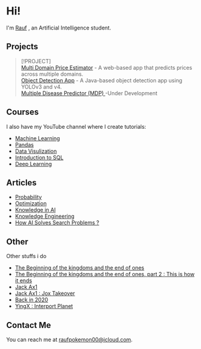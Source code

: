# Hi!

I'm [Rauf](https://rauf-psi.vercel.app/) , an Artificial Intelligence student.

## Projects
> [!PROJECT]   
> [Multi Domain Price Estimator](https://github.com/Raufjatoi/Multi-domain-price-estimator) - A web-based app that predicts prices across multiple domains.    
> [Object Detection App](https://github.com/Raufjatoi/Object-Detection-App-in-Java) - A Java-based object detection app using YOLOv3 and v4.    
> [Multiple Disease Predictor (MDP) ](https://github.com/Raufjatoi/MDP) -Under Development       
  
## Courses

I also have my YouTube channel where I create tutorials:
* [Machine Learning ](https://youtube.com/playlist?list=PLTZ70XpJ2zMuKgSRRwmg1Khj65lzSnh35&si=CGtGVL0sBJSGhPdj)
* [Pandas](https://youtube.com/playlist?list=PLTZ70XpJ2zMuU_dscN1C_LUdF-YCw3OyN&si=F9co066WGq002Hoh)
* [Data Visulization](https://youtube.com/playlist?list=PLTZ70XpJ2zMuMrqx0CxvFZ8rRnxx6rRh2&si=AhI57OOHVFxEyEtq)
* [Introduction to SQL](https://youtube.com/playlist?list=PLTZ70XpJ2zMtUAS18Qd0BfP09cGsed05Y&si=ke8n1zHmZYG9DiJl)    
* [Deep Learning](https://youtube.com/playlist?list=PLTZ70XpJ2zMuNhXCnJ9aiJ8Ibwjh-cAl7&si=9ugUfj4kWzidnrVe)

## Articles

* [Probability ](https://medium.com/@raufpokemon00/probability-b17e3e051cf5)
* [Optimization](https://medium.com/@raufpokemon00/optimization-1a283083a50d)
* [Knowledge in AI](https://medium.com/@raufpokemon00/knowledge-in-ai-f4b159040929)
* [Knowledge Engineering](https://medium.com/@raufpokemon00/knowledge-engineering-0961b53d4ae5)
* [How AI Solves Search Problems ?](https://medium.com/@raufpokemon00/how-ai-solves-search-problems-64763a41af24)     

## Other

Other stuffs i do
* [The Beginning of the kingdoms and the end of ones](https://medium.com/@raufpokemon00/the-beginning-of-the-kingdoms-and-the-end-of-ones-376e57add304)       
* [The Beginning of the kingdoms and the end of ones, part 2 : This is how it ends](https://medium.com/@raufpokemon00/the-beginning-of-the-kingdoms-and-the-end-of-ones-part-2-this-is-how-it-ends-292778e684a6)    
* [Jack Ax1](https://medium.com/@raufpokemon00/jack-ax1-b4c6de00c47d)
* [Jack Ax1 : Jox Takeover ](https://medium.com/@raufpokemon00/jack-ax1-jox-takeover-9408209ae98b)
* [Back in 2020 ](https://medium.com/@raufpokemon00/back-in-2020-b331edc0041b)       
* [YingX : Interport Planet](https://medium.com/@raufpokemon00/yingx-interport-planet-5b3d77036d0e)

## Contact Me

You can reach me at <raufpokemon00@icloud.com>.
